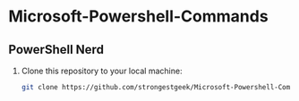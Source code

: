 # Microsoft-Powershell-Commands

## PowerShell Nerd


1. Clone this repository to your local machine:
   ```bash
   git clone https://github.com/strongestgeek/Microsoft-Powershell-Commands.git
